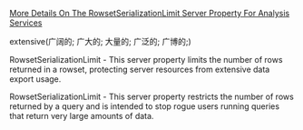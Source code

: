 [More Details On The RowsetSerializationLimit Server Property For Analysis Services](https://blog.crossjoin.co.uk/2018/06/21/more-details-on-the-rowsetserializationlimit-server-property-for-analysis-services/)

extensive(广阔的; 广大的; 大量的; 广泛的; 广博的;)

RowsetSerializationLimit - This server property limits the number of rows returned in a rowset, protecting server resources from extensive data export usage.

RowsetSerializationLimit - This server property restricts the number of rows returned by a query and is intended to stop rogue users running queries that return very large amounts of data.
